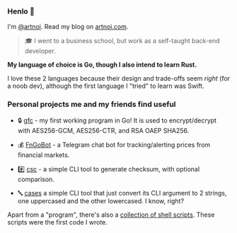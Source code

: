 ### Henlo 👋

I'm [@artnoi](https://twitter.com/artnoi). Read my blog on [artnoi.com](https://artnoi.com).

> 🎓 I went to a business school, but work as a self-taught back-end developer.

**My language of choice is Go, though I also intend to learn Rust.**

I love these 2 languages because their design and trade-offs seem *right* (for a noob dev), although the first language I "tried" to learn was Swift.

### Personal projects me and my friends find useful

- 🔒 [gfc](https://github.com/artnoi43/gfc) - my first working program in Go! It is used to encrypt/decrypt with AES256-GCM, AES256-CTR, and RSA OAEP SHA256.

- 💰 [FnGoBot](https://github.com/artnoi43/fngobot) - a Telegram chat bot for tracking/alerting prices from financial markets.

- #️⃣ [csc](https://github.com/artnoi43/csc) - a simple CLI tool to generate checksum, with optional comparison.

- 🔤 [cases](https://github.com/artnoi43/cases) a simple CLI tool that just convert its CLI argument to 2 strings, one uppercased and the other lowercased. I know, right?

Apart from a "program", there's also a [collection of shell scripts](https://gitlab.com/artnoi/unix). These scripts were the first code I wrote.
